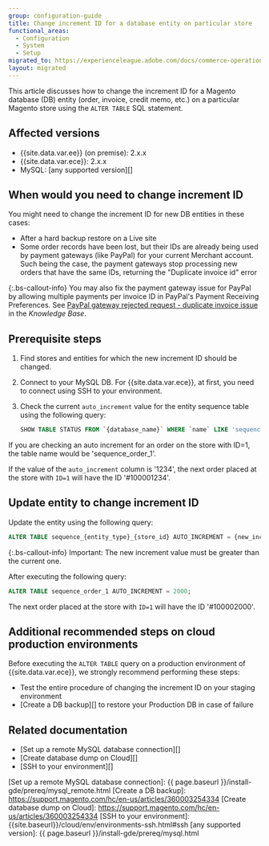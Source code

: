 ```yaml
---
group: configuration-guide
title: Change increment ID for a database entity on particular store
functional_areas:
  - Configuration
  - System
  - Setup
migrated_to: https://experienceleague.adobe.com/docs/commerce-operations/configuration-guide/multi-sites/change-increment-id.html
layout: migrated
---
```


This article discusses how to change the increment ID for a Magento database (DB) entity (order, invoice, credit memo, etc.) on a particular Magento store using the `ALTER TABLE` SQL statement.

## Affected versions

-  {{site.data.var.ee}} (on premise): 2.x.x
-  {{site.data.var.ece}}: 2.x.x
-  MySQL: [any supported version][]

## When would you need to change increment ID

You might need to change the increment ID for new DB entities in these cases:

-  After a hard backup restore on a Live site
-  Some order records have been lost, but their IDs are already being used by payment gateways (like PayPal) for your current Merchant account. Such being the case, the payment  gateways stop processing new orders that have the same IDs, returning the "Duplicate invoice id" error

 {:.bs-callout-info}
You may also fix the payment gateway issue for PayPal by allowing multiple payments per invoice ID in PayPal's Payment Receiving Preferences. See [PayPal gateway rejected request - duplicate invoice issue][] in the _Knowledge Base_.

## Prerequisite steps

1. Find stores and entities for which the new increment ID should be changed.
1. Connect to your MySQL DB.
   For {{site.data.var.ece}}, at first, you need to connect using SSH to your environment.
1. Check the current `auto_increment` value for the entity sequence table using the following query:

   ```sql
   SHOW TABLE STATUS FROM `{database_name}` WHERE `name` LIKE 'sequence_{entity_type}_{store_id}';
   ```

If you are checking an auto increment for an order on the store with ID=1, the table name would be 'sequence_order_1'.

If the value of the `auto_increment` column is '1234', the next order placed at the store with `ID=1` will have the ID '#100001234'.

## Update entity to change increment ID

Update the entity using the following query:

```sql
ALTER TABLE sequence_{entity_type}_{store_id} AUTO_INCREMENT = {new_increment_value};
```

 {:.bs-callout-info}
Important: The new increment value must be greater than the current one.

After executing the following query:

```sql
ALTER TABLE sequence_order_1 AUTO_INCREMENT = 2000;
```

The next order placed at the store with `ID=1` will have the ID '#100002000'.

## Additional recommended steps on cloud production environments

Before executing the `ALTER TABLE` query on a production environment of {{site.data.var.ece}}, we strongly recommend performing these steps:

-  Test the entire procedure of changing the increment ID on your staging environment
-  [Create a DB backup][] to restore your Production DB in case of failure

## Related documentation

-  [Set up a remote MySQL database connection][]
-  [Create database dump on Cloud][]
-  [SSH to your environment][]

<!-- Link Definitions -->
[PayPal gateway rejected request - duplicate invoice issue]: https://support.magento.com/hc/en-us/articles/115002457473
[Set up a remote MySQL database connection]: {{ page.baseurl }}/install-gde/prereq/mysql_remote.html
[Create a DB backup]: https://support.magento.com/hc/en-us/articles/360003254334
[Create database dump on Cloud]: https://support.magento.com/hc/en-us/articles/360003254334
[SSH to your environment]: {{site.baseurl}}/cloud/env/environments-ssh.html#ssh
[any supported version]: {{ page.baseurl }}/install-gde/prereq/mysql.html
